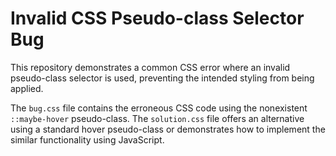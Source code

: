 # Invalid CSS Pseudo-class Selector Bug

This repository demonstrates a common CSS error where an invalid pseudo-class selector is used, preventing the intended styling from being applied.

The `bug.css` file contains the erroneous CSS code using the nonexistent `::maybe-hover` pseudo-class. The `solution.css` file offers an alternative using a standard hover pseudo-class or demonstrates how to implement the similar functionality using JavaScript.